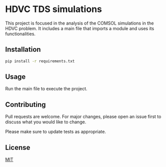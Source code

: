 # HDVC TDS simulations

This project is focused in the analysis of the COMSOL simulations in the HDVC problem. It includes a main file that imports a module and uses its functionalities.

## Installation

```bash
pip install -r requirements.txt
```

## Usage

Run the main file to execute the project.

## Contributing

Pull requests are welcome. For major changes, please open an issue first to discuss what you would like to change.

Please make sure to update tests as appropriate.

## License

[MIT](https://choosealicense.com/licenses/mit/)